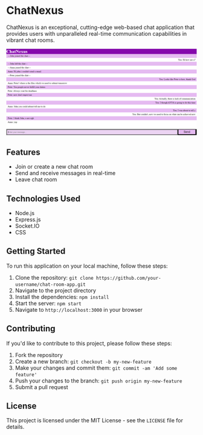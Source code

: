 # ChatNexus
ChatNexus is an exceptional, cutting-edge web-based chat application that provides users with unparalleled real-time communication capabilities in vibrant chat rooms.

<img src ="https://github.com/atisamhaq123/ChatNexus/blob/main/image/asa.PNG">

## Features
- Join or create a new chat room
- Send and receive messages in real-time
- Leave chat room

## Technologies Used

- Node.js
- Express.js
- Socket.IO
- CSS

## Getting Started

To run this application on your local machine, follow these steps:

1. Clone the repository: `git clone https://github.com/your-username/chat-room-app.git`
2. Navigate to the project directory
3. Install the dependencies: `npm install`
4. Start the server: `npm start`
5. Navigate to `http://localhost:3000` in your browser

## Contributing

If you'd like to contribute to this project, please follow these steps:

1. Fork the repository
2. Create a new branch: `git checkout -b my-new-feature`
3. Make your changes and commit them: `git commit -am 'Add some feature'`
4. Push your changes to the branch: `git push origin my-new-feature`
5. Submit a pull request

## License

This project is licensed under the MIT License - see the `LICENSE` file for details.

